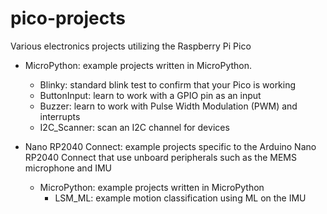 # pico-projects
Various electronics projects utilizing the Raspberry Pi Pico

- MicroPython: example projects written in MicroPython.
	- Blinky: standard blink test to confirm that your Pico is working
	- ButtonInput: learn to work with a GPIO pin as an input
	- Buzzer: learn to work with Pulse Width Modulation (PWM) and interrupts
	- I2C_Scanner: scan an I2C channel for devices

- Nano RP2040 Connect: example projects specific to the Arduino Nano RP2040 Connect that use unboard peripherals such as the MEMS microphone and IMU
	- MicroPython: example projects written in MicroPython
		- LSM_ML: example motion classification using ML on the IMU

